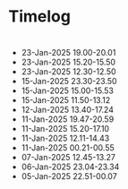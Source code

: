 # Timelog

#
- 23-Jan-2025 19.00-20.01
- 23-Jan-2025 15.20-15.50
- 23-Jan-2025 12.30-12.50
- 15-Jan-2025 23.30-23.50
- 15-Jan-2025 15.00-15.53
- 15-Jan-2025 11.50-13.12
- 12-Jan-2025 13.40-17.24
- 11-Jan-2025 19.47-20.59
- 11-Jan-2025 15.20-17.10
- 11-Jan-2025 12.11-14.43
- 11-Jan-2025 00.21-00.55
- 07-Jan-2025 12.45-13.27
- 06-Jan-2025 23.04-23.34
- 05-Jan-2025 22.51-00.07


